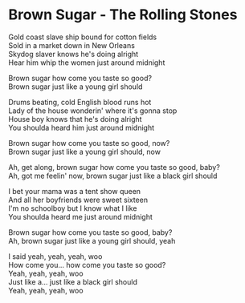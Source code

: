 # Brown Sugar - The Rolling Stones

Gold coast slave ship bound for cotton fields\
Sold in a market down in New Orleans\
Skydog slaver knows he's doing alright\
Hear him whip the women just around midnight

Brown sugar how come you taste so good?\
Brown sugar just like a young girl should

Drums beating, cold English blood runs hot\
Lady of the house wonderin' where it's gonna stop\
House boy knows that he's doing alright\
You shoulda heard him just around midnight

Brown sugar how come you taste so good, now?\
Brown sugar just like a young girl should, now

Ah, get along, brown sugar how come you taste so good, baby?\
Ah, got me feelin' now, brown sugar just like a black girl should

I bet your mama was a tent show queen\
And all her boyfriends were sweet sixteen\
I'm no schoolboy but I know what I like\
You shoulda heard me just around midnight

Brown sugar how come you taste so good, baby?\
Ah, brown sugar just like a young girl should, yeah

I said yeah, yeah, yeah, woo\
How come you... how come you taste so good?\
Yeah, yeah, yeah, woo\
Just like a... just like a black girl should\
Yeah, yeah, yeah, woo